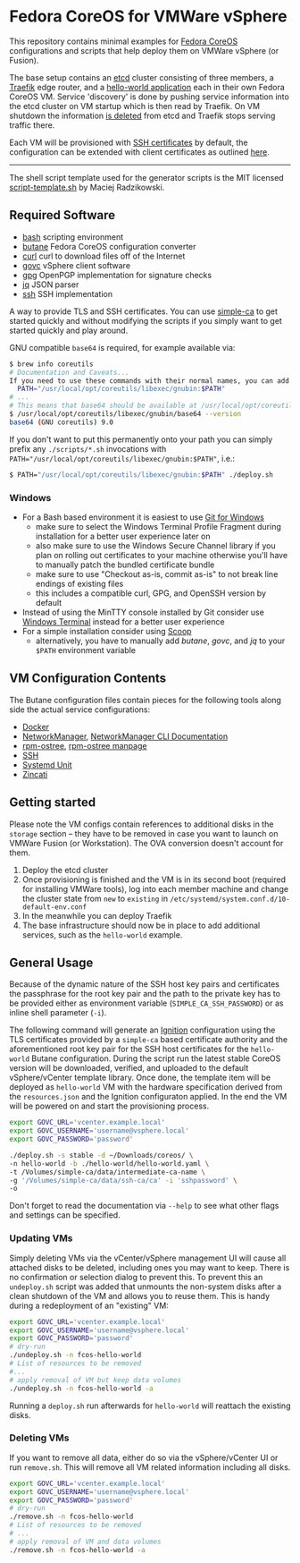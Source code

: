 # Fedora CoreOS for VMWare vSphere

This repository contains minimal examples for [Fedora CoreOS](https://docs.fedoraproject.org/en-US/fedora-coreos/)
configurations and scripts that help deploy them on VMWare vSphere (or Fusion).

The base setup contains an [etcd](https://etcd.io) cluster consisting of three members, a [Traefik](https://traefik.io)
edge router, and a [hello-world application](https://github.com/mendhak/docker-http-https-echo) each in their own Fedora
CoreOS VM. Service 'discovery' is done by pushing service information into the etcd cluster on VM startup which is then
read by Traefik. On VM shutdown the information [is deleted](https://github.com/horaios/fedora-coreos-example/issues/1)
from etcd and Traefik stops serving traffic there.

Each VM will be provisioned with [SSH certificates](https://smallstep.com/blog/use-ssh-certificates/) by default, the
configuration can be extended with client certificates as
outlined [here](https://github.com/coreos/butane/issues/210#issuecomment-824212588).

---

The shell script template used for the generator scripts is the MIT licensed
[script-template.sh](https://gist.github.com/m-radzikowski/53e0b39e9a59a1518990e76c2bff8038) by Maciej Radzikowski.

## Required Software

- [bash](https://www.gnu.org/software/bash/) scripting environment
- [butane](https://github.com/coreos/butane) Fedora CoreOS configuration converter
- [curl](https://github.com/curl/curl) curl to download files off of the Internet
- [govc](https://github.com/vmware/govmomi/) vSphere client software
- [gpg](https://www.gnupg.org/) OpenPGP implementation for signature checks
- [jq](https://stedolan.github.io/jq/) JSON parser
- [ssh](https://www.openssh.com) SSH implementation

A way to provide TLS and SSH certificates. You can use [simple-ca](https://github.com/horaios/simple-file-ca) to get
started quickly and without modifying the scripts if you simply want to get started quickly and play around.


GNU compatible `base64` is required, for example available via:

```bash
$ brew info coreutils
# Documentation and Caveats...
If you need to use these commands with their normal names, you can add a "gnubin" directory to your PATH with:
  PATH="/usr/local/opt/coreutils/libexec/gnubin:$PATH"
# ...
# This means that base64 should be available at /usr/local/opt/coreutils/libexec/gnubin/base64
$ /usr/local/opt/coreutils/libexec/gnubin/base64 --version
base64 (GNU coreutils) 9.0
```

If you don't want to put this permanently onto your path you can simply prefix any `./scripts/*.sh` invocations with
`PATH="/usr/local/opt/coreutils/libexec/gnubin:$PATH"`, i.e.:

```bash
$ PATH="/usr/local/opt/coreutils/libexec/gnubin:$PATH" ./deploy.sh
```

### Windows

- For a Bash based environment it is easiest to use [Git for Windows](https://gitforwindows.org)
	- make sure to select the Windows Terminal Profile Fragment during installation for a better user experience later
	  on
	- also make sure to use the Windows Secure Channel library if you plan on rolling out certificates to your machine
	  otherwise you'll have to manually patch the bundled certificate bundle
	- make sure to use "Checkout as-is, commit as-is" to not break line endings of existing files
	- this includes a compatible curl, GPG, and OpenSSH version by default
- Instead of using the MinTTY console installed by Git consider
  use [Windows Terminal](https://github.com/microsoft/terminal) instead for a better user experience
- For a simple installation consider using [Scoop](https://scoop.sh)
	- alternatively, you have to manually add _butane_, _govc_, and _jq_ to your `$PATH` environment variable

## VM Configuration Contents

The Butane configuration files contain pieces for the following tools along side the actual service configurations:

- [Docker](https://docs.docker.com/reference/)
- [NetworkManager](https://developer.gnome.org/NetworkManager/stable/NetworkManager.html),
  [NetworkManager CLI Documentation](https://developer.gnome.org/NetworkManager/stable/nmcli.html)
- [rpm-ostree](https://coreos.github.io/rpm-ostree/), [rpm-ostree manpage](https://www.mankier.com/1/rpm-ostree)
- [SSH](https://docs.fedoraproject.org/en-US/fedora/rawhide/system-administrators-guide/infrastructure-services/OpenSSH/)
- [Systemd Unit](https://www.freedesktop.org/software/systemd/man/systemd.directives.html)
- [Zincati](https://coreos.github.io/zincati/)

## Getting started

Please note the VM configs contain references to additional disks in the `storage` section – they have to be removed in
case you want to launch on VMWare Fusion (or Workstation). The OVA conversion doesn't account for them.

1. Deploy the etcd cluster
2. Once provisioning is finished and the VM is in its second boot (required for installing VMWare tools), log into each
   member machine and change the cluster state from `new` to `existing`
   in `/etc/systemd/system.conf.d/10-default-env.conf`
3. In the meanwhile you can deploy Traefik
4. The base infrastructure should now be in place to add additional services, such as the `hello-world` example.

## General Usage

Because of the dynamic nature of the SSH host key pairs and certificates the passphrase for the root key pair and the
path to the private key has to be provided either as environment variable (`SIMPLE_CA_SSH_PASSWORD`) or as inline shell
parameter (`-i`).

The following command will generate an [Ignition](https://coreos.github.io/ignition/) configuration using the TLS
certificates provided by a `simple-ca` based certificate authority and the aforementioned root key pair for the SSH host
certificates for the `hello-world` Butane configuration. During the script run the latest stable CoreOS version will be
downloaded, verified, and uploaded to the default vSphere/vCenter template library. Once done, the template item will be
deployed as `hello-world` VM with the hardware specification derived from the `resources.json` and the Ignition
configuraton applied. In the end the VM will be powered on and start the provisioning process.

```bash
export GOVC_URL='vcenter.example.local'
export GOVC_USERNAME='username@vsphere.local'
export GOVC_PASSWORD='password'

./deploy.sh -s stable -d ~/Downloads/coreos/ \
-n hello-world -b ./hello-world/hello-world.yaml \
-t /Volumes/simple-ca/data/intermediate-ca-name \
-g '/Volumes/simple-ca/data/ssh-ca/ca' -i 'sshpassword' \
-o
```

Don't forget to read the documentation via `--help` to see what other flags and settings can be specified.

### Updating VMs

Simply deleting VMs via the vCenter/vSphere management UI will cause all attached disks to be deleted, including ones
you may want to keep. There is no confirmation or selection dialog to prevent this. To prevent this an `undeploy.sh`
script was added that unmounts the non-system disks after a clean shutdown of the VM and allows you to reuse them. This
is handy during a redeployment of an "existing" VM:

```bash
export GOVC_URL='vcenter.example.local'
export GOVC_USERNAME='username@vsphere.local'
export GOVC_PASSWORD='password'
# dry-run
./undeploy.sh -n fcos-hello-world
# List of resources to be removed
#...
# apply removal of VM but keep data volumes
./undeploy.sh -n fcos-hello-world -a
```

Running a `deploy.sh` run afterwards for `hello-world` will reattach the existing disks.

### Deleting VMs

If you want to remove all data, either do so via the vSphere/vCenter UI or run `remove.sh`. This will remove all VM
related information including all disks.

```bash
export GOVC_URL='vcenter.example.local'
export GOVC_USERNAME='username@vsphere.local'
export GOVC_PASSWORD='password'
# dry-run
./remove.sh -n fcos-hello-world
# List of resources to be removed
# ...
# apply removal of VM and data volumes
./remove.sh -n fcos-hello-world -a
```
